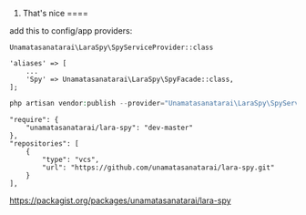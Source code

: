 1. That's nice
====

add this to config/app providers:

```
Unamatasanatarai\LaraSpy\SpyServiceProvider::class
```

```
'aliases' => [
    ...
    'Spy' => Unamatasanatarai\LaraSpy\SpyFacade::class,
];
```

```php
php artisan vendor:publish --provider="Unamatasanatarai\LaraSpy\SpyServiceProvider"
```

```
"require": {
    "unamatasanatarai/lara-spy": "dev-master"
},
"repositories": [
    {
        "type": "vcs",
        "url": "https://github.com/unamatasanatarai/lara-spy.git"
    }
],
```
https://packagist.org/packages/unamatasanatarai/lara-spy
